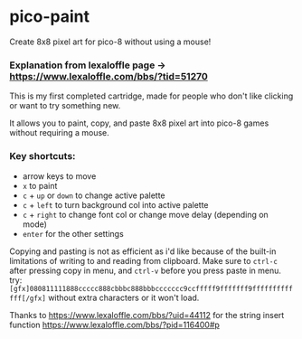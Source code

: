 # pico-paint
Create 8x8 pixel art for pico-8 without using a mouse!

### Explanation from lexaloffle page -> https://www.lexaloffle.com/bbs/?tid=51270

This is my first completed cartridge, made for people who don't like clicking or want to try something new.

It allows you to paint, copy, and paste 8x8 pixel art into pico-8 games without requiring a mouse.

### Key shortcuts:
- arrow keys to move
- `x` to paint
- `c` + `up` or `down` to change active palette
- `c` + `left` to turn background col into active palette
- `c` + `right` to change font col or change move delay (depending on mode)
- `enter` for the other settings

Copying and pasting is not as efficient as i'd like because of the built-in limitations of writing to and reading from clipboard. Make sure to `ctrl-c` after pressing copy in menu,  and `ctrl-v` before you press paste in menu. try: `[gfx]080811111888ccccc888cbbbc888bbbccccccc9ccfffff9fffffff9fffffffffffff[/gfx]` without extra characters or it won't load.

Thanks to https://www.lexaloffle.com/bbs/?uid=44112 for the string insert function https://www.lexaloffle.com/bbs/?pid=116400#p
